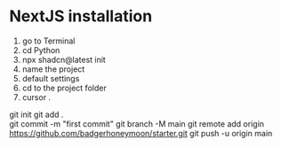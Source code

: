 # NextJS installation
1. go to Terminal
2. cd Python
3. npx shadcn@latest init
4. name the project
4. default settings
5. cd to the project folder
6. cursor .

git init
git add .         
git commit -m "first commit"
git branch -M main
git remote add origin https://github.com/badgerhoneymoon/starter.git
git push -u origin main